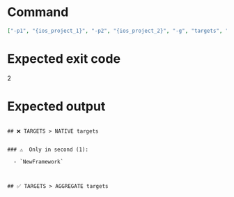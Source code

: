 # Command
```json
["-p1", "{ios_project_1}", "-p2", "{ios_project_2}", "-g", "targets", "-t", "NewFramework", "-f", "markdown", "-v"]
```

# Expected exit code
2

# Expected output
```

## ❌ TARGETS > NATIVE targets


### ⚠️  Only in second (1):

  - `NewFramework`



## ✅ TARGETS > AGGREGATE targets



```
